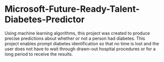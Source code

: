 # Microsoft-Future-Ready-Talent-Diabetes-Predictor
Using machine learning algorithms, this project was created to produce precise predictions about whether or not a person had diabetes. 
This project enables prompt diabetes identification so that no time is lost and the user does not have to wait through drawn-out hospital procedures or for a long period to receive the results.
